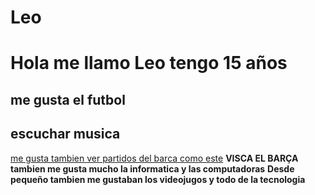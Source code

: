# Leo
# Hola me llamo Leo tengo 15 años 
## me gusta el futbol 
## escuchar musica 
[me gusta tambien ver partidos del barca como este](https://docs.google.com/document/d/1KjSvgJjtLdAAU7RzHpL-JFa6gfGa4O33fojL3mEKN3E/edit?usp=sharing)
**VISCA EL BARÇA**
**tambien me gusta mucho la informatica y las computadoras**
**Desde pequeño tambien me gustaban los videojugos y todo de la tecnologia**
